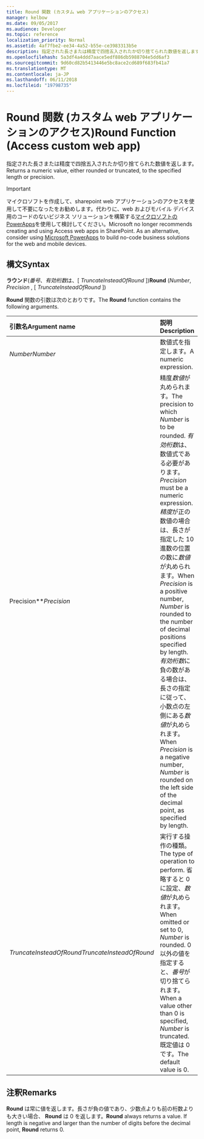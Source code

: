```yaml
---
title: Round 関数 (カスタム web アプリケーションのアクセス)
manager: kelbow
ms.date: 09/05/2017
ms.audience: Developer
ms.topic: reference
localization_priority: Normal
ms.assetid: 4af7fbe2-ee34-4a52-b55e-ce3983313b5e
description: 指定された長さまたは精度で四捨五入されたか切り捨てられた数値を返します。
ms.openlocfilehash: 5a3df4a4ddd7aace5edf886db5988704e5dd6af3
ms.sourcegitcommit: 9d60cd82b5413446e5bc8ace2cd689f683fb41a7
ms.translationtype: MT
ms.contentlocale: ja-JP
ms.lasthandoff: 06/11/2018
ms.locfileid: "19798735"
---
```

# <a name="round-function-access-custom-web-app"></a><span data-ttu-id="51173-103">Round 関数 (カスタム web アプリケーションのアクセス)</span><span class="sxs-lookup"><span data-stu-id="51173-103">Round Function (Access custom web app)</span></span>

<span data-ttu-id="51173-104">指定された長さまたは精度で四捨五入されたか切り捨てられた数値を返します。</span><span class="sxs-lookup"><span data-stu-id="51173-104">Returns a numeric value, either rounded or truncated, to the specified length or precision.</span></span>
  
> [!IMPORTANT]
> <span data-ttu-id="51173-p101">マイクロソフトを作成して、sharepoint web アプリケーションのアクセスを使用して不要になったをお勧めします。代わりに、web およびモバイル デバイス用のコードのないビジネス ソリューションを構築する[マイクロソフトの PowerApps](https://powerapps.microsoft.com/en-us/)を使用して検討してください。</span><span class="sxs-lookup"><span data-stu-id="51173-p101">Microsoft no longer recommends creating and using Access web apps in SharePoint. As an alternative, consider using [Microsoft PowerApps](https://powerapps.microsoft.com/en-us/) to build no-code business solutions for the web and mobile devices.</span></span> 
  
## <a name="syntax"></a><span data-ttu-id="51173-107">構文</span><span class="sxs-lookup"><span data-stu-id="51173-107">Syntax</span></span>

 <span data-ttu-id="51173-108">**ラウンド**(*番号*、*有効桁数*は、[ *TruncateInsteadOfRound* ])</span><span class="sxs-lookup"><span data-stu-id="51173-108">**Round** (*Number*, *Precision*  , [  *TruncateInsteadOfRound*  ])</span></span> 
  
<span data-ttu-id="51173-109">**Round** 関数の引数は次のとおりです。</span><span class="sxs-lookup"><span data-stu-id="51173-109">The **Round** function contains the following arguments.</span></span> 
  
|<span data-ttu-id="51173-110">**引数名**</span><span class="sxs-lookup"><span data-stu-id="51173-110">**Argument name**</span></span>|<span data-ttu-id="51173-111">**説明**</span><span class="sxs-lookup"><span data-stu-id="51173-111">**Description**</span></span>|
|:-----|:-----|
| <span data-ttu-id="51173-112">*Number*</span><span class="sxs-lookup"><span data-stu-id="51173-112">*Number*</span></span>  <br/> |<span data-ttu-id="51173-113">数値式を指定します。</span><span class="sxs-lookup"><span data-stu-id="51173-113">A numeric expression.</span></span>  <br/> |
| <span data-ttu-id="51173-114">Precision**</span><span class="sxs-lookup"><span data-stu-id="51173-114">*Precision*</span></span>  <br/> |<span data-ttu-id="51173-115">精度*数値*が丸められます。</span><span class="sxs-lookup"><span data-stu-id="51173-115">The precision to which  *Number*  is to be rounded.</span></span>  <span data-ttu-id="51173-116">*有効桁数*は、数値式である必要があります。</span><span class="sxs-lookup"><span data-stu-id="51173-116">*Precision*  must be a numeric expression.</span></span> <span data-ttu-id="51173-117">*精度*が正の数値の場合は、長さが指定した 10 進数の位置の数に*数値*が丸められます。</span><span class="sxs-lookup"><span data-stu-id="51173-117">When  *Precision*  is a positive number,  *Number*  is rounded to the number of decimal positions specified by length.</span></span> <span data-ttu-id="51173-118">*有効桁数*に負の数がある場合は、長さの指定に従って、小数点の左側にある*数値*が丸められます。</span><span class="sxs-lookup"><span data-stu-id="51173-118">When  *Precision*  is a negative number,  *Number*  is rounded on the left side of the decimal point, as specified by length.</span></span>  <br/> |
| <span data-ttu-id="51173-119">*TruncateInsteadOfRound*</span><span class="sxs-lookup"><span data-stu-id="51173-119">*TruncateInsteadOfRound*</span></span>  <br/> |<span data-ttu-id="51173-120">実行する操作の種類。</span><span class="sxs-lookup"><span data-stu-id="51173-120">The type of operation to perform.</span></span> <span data-ttu-id="51173-121">省略すると 0 に設定、*数値*が丸められます。</span><span class="sxs-lookup"><span data-stu-id="51173-121">When omitted or set to 0,  *Number*  is rounded.</span></span> <span data-ttu-id="51173-122">0 以外の値を指定すると、*番号*が切り捨てられます。</span><span class="sxs-lookup"><span data-stu-id="51173-122">When a value other than 0 is specified,  *Number*  is truncated.</span></span> <span data-ttu-id="51173-123">既定値は 0 です。</span><span class="sxs-lookup"><span data-stu-id="51173-123">The default value is 0.</span></span>  <br/> |
   
## <a name="remarks"></a><span data-ttu-id="51173-124">注釈</span><span class="sxs-lookup"><span data-stu-id="51173-124">Remarks</span></span>

 <span data-ttu-id="51173-p104">**Round** は常に値を返します。長さが負の値であり、少数点よりも前の桁数よりも大きい場合、 **Round** は 0 を返します。</span><span class="sxs-lookup"><span data-stu-id="51173-p104">**Round** always returns a value. If length is negative and larger than the number of digits before the decimal point, **Round** returns 0.</span></span> 
  

